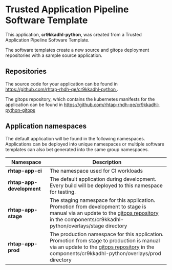 # Trusted Application Pipeline Software Template

This application, **cr9kkadhl-python**, was created from a Trusted Application Pipeline Software Template.

The software templates create a new source and gitops deployment repositories with a sample source application. 

## Repositories

The source code for your application can be found in [https://github.com/rhtap-rhdh-qe/cr9kkadhl-python ](https://github.com/rhtap-rhdh-qe/cr9kkadhl-python ).
 
The gitops repository, which contains the kubernetes manifests for the application can be found in 
[https://github.com/rhtap-rhdh-qe/cr9kkadhl-python-gitops ](https://github.com/rhtap-rhdh-qe/cr9kkadhl-python-gitops ) 

## Application namespaces 

The default application will be found in the following namespaces. Applications can be deployed into unique namespaces or multiple software templates can also bet generated into the same group namespaces.  

|  Namespace   |  Description   |  
| -------- | -------- |
| **rhtap-app-ci** | The namespace used for CI workloads |
| **rhtap-app-development** | The default application during development. Every build will be deployed to this namespace for testing. |
| **rhtap-app-stage** | The staging namespace for this application. Promotion from development to stage is manual via an update to the [gitops repository](https://github.com/rhtap-rhdh-qe/cr9kkadhl-python-gitops ) in the components/cr9kkadhl-python/overlays/stage directory |
| **rhtap-app-prod** | The production namespace for this application. Promotion from stage to production is manual via an update to the [gitops repository](https://github.com/rhtap-rhdh-qe/cr9kkadhl-python-gitops ) in the components/cr9kkadhl-python/overlays/prod directory |